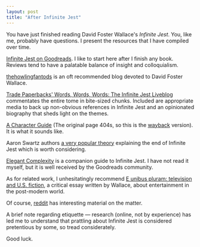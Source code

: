 ```yaml
---
layout: post
title: "After Infinite Jest"
---
```


You have just finished reading David Foster Wallace's _Infinite Jest_. You, like me, probably have questions. I present the resources that I have compiled over time.

[Infinite Jest on Goodreads](https://www.goodreads.com/book/show/6759.Infinite_Jest?ac=1). I like to start here after I finish any book. Reviews tend to have a palatable balance of insight and colloquialism.

[thehowlingfantods](http://thehowlingfantods.com/dfw/) is an oft recommended blog devoted to David Foster Wallace.

[Trade Paperbacks' Words, Words, Words: The Infinite Jest Liveblog](http://tradepaperbacks.wordpress.com/wordswordswords/) commentates the entire tome in bite-sized chunks. Included are appropriate media to back up non-obvious references in Infinite Jest and an opinionated biography that sheds light on the themes.

[A Character Guide](http://web.archive.org/web/20040811014451/http://www.ilstu.edu/~tffeene/ij/characterguide.html) (The original page 404s, so this is the [wayback](http://www.waybackmachine.org/) version). It is what it sounds like.

Aaron Swartz authors [a very popular theory](http://www.aaronsw.com/weblog/ijend) explaining the end of Infinite Jest which is worth considering.

[Elegant Complexity](https://www.goodreads.com/book/show/1655890.Elegant_Complexity__A_Study_of_David_Foster_Wallace_s_Infinite_Jest) is a companion guide to Infinite Jest. I have not read it myself, but it is well received by the Goodreads community.

As for related work, I unhesitatingly recommend [E unibus pluram: television and U.S. fiction](http://jsomers.net/DFW_TV.pdf), a critical essay written by Wallace, about entertainment in the post-modern world.

Of course, [reddit](http://www.reddit.com/search?q=infinite+jest) has interesting material on the matter.

A brief note regarding etiquette — research (online, not by experience) has led me to understand that prattling about Infinite Jest is considered pretentious by some, so tread considerately.

Good luck.